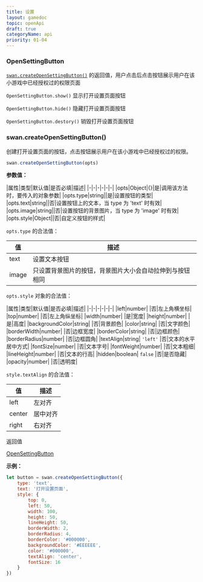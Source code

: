 ```yaml
---
title: 设置
layout: gamedoc
topic: openApi
draft: true
categoryName: api
priority: 01-04
---
```


### OpenSettingButton

[`swan.createOpenSettingButton()`](#swan-createOpenSettingButton) 的返回值，用户点击后点击按钮展示用户在该小游戏中已经授权过的权限页面

`OpenSettingButton.show()`
显示打开设置页面按钮

`OpenSettingButton.hide()`
隐藏打开设置页面按钮

`OpenSettingButton.destory()`
销毁打开设置页面按钮



### swan.createOpenSettingButton()

创建打开设置页面的按钮，点击按钮展示用户在该小游戏中已经授权过的权限。

```js
swan.createOpenSettingButton(opts)
```

**参数值：**

|属性|类型|默认值|是否必填|描述|
|-|-|-|-|-|-|
|opts|Object|{}|是|调用该方法时，要传入的对象参数|
|opts.type|string||是|设置按钮的类型|
|opts.text|string||否|设置按钮上的文本，当 type 为 'text' 时有效|
|opts.image|string||否|设置按钮的背景图片，当 type 为 'image' 时有效|
|opts.style|Object||否|自定义按钮的样式|

`opts.type` 的合法值：

|值|描述|
|-|-|
|text|设置文本按钮|
|image|只设置背景图片的按钮，背景图片大小会自动拉伸到与按钮相同|

`opts.style` 对象的合法值：

|属性|类型|默认值|是否必填|描述|
|-|-|-|-|-|-|
|left|number| |否|左上角横坐标|
|top|number| |否|左上角纵坐标|
|width|number| |是|宽度|
|height|number| |是|高度|
|backgroundColor|string| |否|背景颜色|
|color|string| |否|文字颜色|
|borderWidth|number| |否|边框宽度|
|borderColor|string| |否|边框颜色|
|borderRadius|number| |否|边框圆角|
|textAlign|string| `'left'` |否|文本的水平居中方式|
|fontSize|number| |否|文本字号|
|fontWeight|number| |否|文本粗细|
|lineHeight|number| |否|文本的行高|
|hidden|boolean| `false` |否|是否隐藏|
|opacity|number| |否|透明度|

`style.textAlign` 的合法值：

|值|描述|
|-|-|
|left|左对齐|
|center|居中对齐|
|right|右对齐|

返回值

[OpenSettingButton](#OpenSettingButton)

**示例：**

```js
let button = swan.createOpenSettingButton({
    type: 'text',
    text: '打开设置页面',
    style: {
        top: 0,
        left: 50,
        width: 100,
        height: 50,
        lineHeight: 50,
        borderWidth: 2,
        borderRadius: 4,
        borderColor: '#000000',
        backgroundColor: '#EEEEEE',
        color: '#000000',
        textAlign: 'center',
        fontSize: 16
    }
})
```

